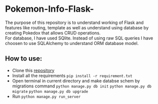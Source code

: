 # Pokemon-Info-Flask-  
The purpose of this repository is to understand working of Flask and features like routing, template as well as understand using database by creating Pokedox that allows CRUD operations.  
For database, I have used SQlite. Instead of using raw SQL queries  I have choosen to use SQLAlchemy to understand ORM database model.  
  
  
  
## How to use:  
 - Clone this  [repository](https://github.com/sarangbishal/Pokemon-Info-Flask-)
 - Install all the requirements
`pip install -r requirement.txt`
 - Open terminal in current directory and make databse schem by migrations command
`python manage.py db init`
`python manage.py db migrate`
`python manage.py db upgrade`
 - Run 
 `python manage.py run_server`

